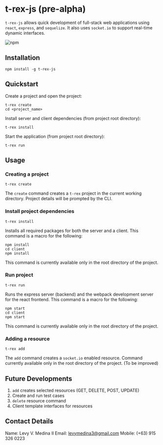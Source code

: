 # t-rex-js (pre-alpha)
```t-rex-js``` allows quick development of full-stack web applications using ```react```, ```express```, and ```sequelize```. It also uses ```socket.io``` to support real-time dynamic interfaces.

![npm](https://img.shields.io/npm/v/npm.svg?style=flat-square)

## Installation
```
npm install -g t-rex-js
```
## Quickstart
Create a project and open the project:
```
t-rex create
cd <project_name>
```
Install server and client dependencies (from project root directory):
```
t-rex install
```
Start the application (from project root directory):
```
t-rex run
```
## Usage
### Creating a project
```
t-rex create
```
The `create` command creates a `t-rex` project in the current working directory. Project details will be prompted by the CLI.

### Install project dependencies
```
t-rex install
```
Installs all required packages for both the server and a client. This command is a macro for the following:
```
npm install
cd client
npm install
```
This command is currently available only in the root directory of the project.

### Run project
```
t-rex run
```
Runs the express server (backend) and the webpack development server for the react frontend. This command is a macro for the following:
```
npm start
cd client
npm start
```
This command is currently available only in the root directory of the project.

### Adding a resource
```
t-rex add
```
The `add` command creates a `socket.io` enabled resource. Command currently available only in the root directory of the project. (To be improved)


## Future Developments
1. `add` creates selected resources (GET, DELETE, POST, UPDATE)
2. Create and run test cases
3. `delete` resource command
4. Client template interfaces for resources

## Contact Details
Name: Levy V. Medina II
Email: levymedina3@gmail.com
Mobile: (+63) 915 326 0223

